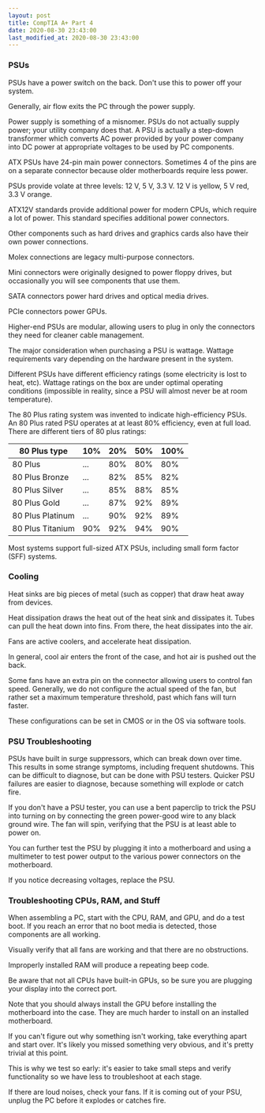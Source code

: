 ```yaml
---
layout: post
title: CompTIA A+ Part 4
date: 2020-08-30 23:43:00
last_modified_at: 2020-08-30 23:43:00
---
```


### PSUs

PSUs have a power switch on the back. Don't use this to power off your system.

Generally, air flow exits the PC through the power supply.

Power supply is something of a misnomer. PSUs do not actually supply power; your utility company does that. A PSU is actually a step-down transformer which converts AC power provided by your power company into DC power at appropriate voltages to be used by PC components.

ATX PSUs have 24-pin main power connectors. Sometimes 4 of the pins are on a separate connector because older motherboards require less power.

PSUs provide volate at three levels: 12 V, 5 V, 3.3 V. 12 V is yellow, 5 V red, 3.3 V orange.

ATX12V standards provide additional power for modern CPUs, which require a lot of power. This standard specifies additional power connectors.

Other components such as hard drives and graphics cards also have their own power connections.

Molex connections are legacy multi-purpose connectors.

Mini connectors were originally designed to power floppy drives, but occasionally you will see components that use them.

SATA connectors power hard drives and optical media drives.

PCIe connectors power GPUs.

Higher-end PSUs are modular, allowing users to plug in only the connectors they need for cleaner cable management.

The major consideration when purchasing a PSU is wattage. Wattage requirements vary depending on the hardware present in the system.

Different PSUs have different efficiency ratings (some electricity is lost to heat, etc). Wattage ratings on the box are under optimal operating conditions (impossible in reality, since a PSU will almost never be at room temperature).

The 80 Plus rating system was invented to indicate high-efficiency PSUs. An 80 Plus rated PSU operates at at least 80% efficiency, even at full load. There are different tiers of 80 plus ratings: 

| 80 Plus type | 10% | 20% | 50% | 100% |
| --- | --- | --- | --- | --- |
| 80 Plus | ... | 80% | 80% | 80% |
| 80 Plus Bronze | ... | 82% | 85% | 82% |
| 80 Plus Silver | ... | 85% | 88% | 85% |
| 80 Plus Gold | ... | 87% | 92% | 89% |
| 80 Plus Platinum | ... | 90% | 92% | 89% |
| 80 Plus Titanium | 90% | 92% | 94% | 90% |

Most systems support full-sized ATX PSUs, including small form factor (SFF) systems.

### Cooling

Heat sinks are big pieces of metal (such as copper) that draw heat away from devices.

Heat dissipation draws the heat out of the heat sink and dissipates it. Tubes can pull the heat down into fins. From there, the heat dissipates into the air.

Fans are active coolers, and accelerate heat dissipation.

In general, cool air enters the front of the case, and hot air is pushed out the back.

Some fans have an extra pin on the connector allowing users to control fan speed. Generally, we do not configure the actual speed of the fan, but rather set a maximum temperature threshold, past which fans will turn faster.

These configurations can be set in CMOS or in the OS via software tools.

### PSU Troubleshooting

PSUs have built in surge suppressors, which can break down over time. This results in some strange symptoms, including frequent shutdowns. This can be difficult to diagnose, but can be done with PSU testers. Quicker PSU failures are easier to diagnose, because something will explode or catch fire.

If you don't have a PSU tester, you can use a bent paperclip to trick the PSU into turning on by connecting the green power-good wire to any black ground wire. The fan will spin, verifying that the PSU is at least able to power on.

You can further test the PSU by plugging it into a motherboard and using a multimeter to test power output to the various power connectors on the motherboard.

If you notice decreasing voltages, replace the PSU.

### Troubleshooting CPUs, RAM, and Stuff

When assembling a PC, start with the CPU, RAM, and GPU, and do a test boot. If you reach an error that no boot media is detected, those components are all working.

Visually verify that all fans are working and that there are no obstructions.

Improperly installed RAM will produce a repeating beep code.

Be aware that not all CPUs have built-in GPUs, so be sure you are plugging your display into the correct port.

Note that you should always install the GPU before installing the motherboard into the case. They are much harder to install on an installed motherboard.

If you can't figure out why something isn't working, take everything apart and start over. It's likely you missed something very obvious, and it's pretty trivial at this point.

This is why we test so early: it's easier to take small steps and verify functionality so we have less to troubleshoot at each stage.

If there are loud noises, check your fans. If it is coming out of your PSU, unplug the PC before it explodes or catches fire.
